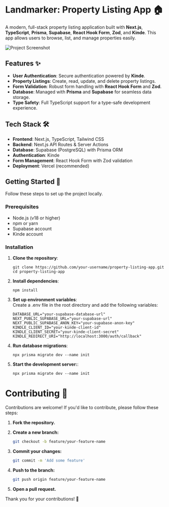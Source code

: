 # Landmarker: Property Listing App 🏠

A modern, full-stack property listing application built with **Next.js**, **TypeScript**, **Prisma**, **Supabase**, **React Hook Form**, **Zod**, and **Kinde**. This app allows users to browse, list, and manage properties easily.

![Project Screenshot](./screenshot.png)

## Features ✨

- **User Authentication**: Secure authentication powered by **Kinde**.
- **Property Listings**: Create, read, update, and delete property listings.
- **Form Validation**: Robust form handling with **React Hook Form** and **Zod**.
- **Database**: Managed with **Prisma** and **Supabase** for seamless data storage.
- **Type Safety**: Full TypeScript support for a type-safe development experience.

## Tech Stack 🛠️

- **Frontend**: Next.js, TypeScript, Tailwind CSS 
- **Backend**: Next.js API Routes & Server Actions
- **Database**: Supabase (PostgreSQL) with Prisma ORM
- **Authentication**: Kinde
- **Form Management**: React Hook Form with Zod validation
- **Deployment**: Vercel (recommended)

## Getting Started 🚀

Follow these steps to set up the project locally.

### Prerequisites

- Node.js (v18 or higher)
- npm or yarn
- Supabase account
- Kinde account

### Installation

1. **Clone the repository**:
   ```
   git clone https://github.com/your-username/property-listing-app.git
   cd property-listing-app
   
2. **Install dependencies**:
   ```
   npm install

3. **Set up environment variables**:<br/>
   Create a .env file in the root directory and add the following variables:
   ```
   DATABASE_URL="your-supabase-database-url"
   NEXT_PUBLIC_SUPABASE_URL="your-supabase-url"
   NEXT_PUBLIC_SUPABASE_ANON_KEY="your-supabase-anon-key"
   KINDLE_CLIENT_ID="your-kinde-client-id"
   KINDLE_CLIENT_SECRET="your-kinde-client-secret"
   KINDLE_REDIRECT_URI="http://localhost:3000/auth/callback"

4. **Run database migrations**:
   ```
   npx prisma migrate dev --name init

5. **Start the development server:**:
   ```
   npx prisma migrate dev --name init

# Contributing 🤝

Contributions are welcome! If you'd like to contribute, please follow these steps:

1. **Fork the repository.**
   
2. **Create a new branch:**
   ```sh
   git checkout -b feature/your-feature-name
   ```
3. **Commit your changes:**
   ```sh
   git commit -m 'Add some feature'
   ```
4. **Push to the branch:**
   ```sh
   git push origin feature/your-feature-name
   ```
5. **Open a pull request.**

Thank you for your contributions! 🎉
